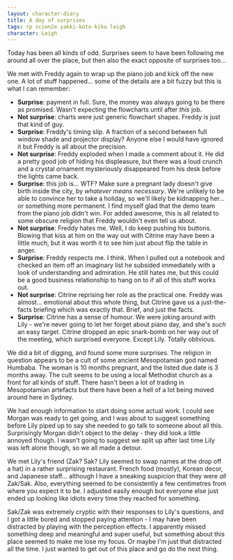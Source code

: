 ```yaml
---
layout: character-diary
title: A day of surprises
tags: rp scion2e yakki-koto-kiku leigh
character: Leigh
---
```


Today has been all kinds of odd. Surprises seem to have been following me around all over the place, but then also the exact opposite of surprises too...

We met with Freddy again to wrap up the piano job and kick off the new one. A lot of stuff happened... some of the details are a bit fuzzy but this is what I can remember:

- **Surprise**: payment in full. Sure, the money was always going to be there as promised. Wasn't expecting the flowcharts until after *this* job.
- **Not surprise**: charts were just generic flowchart shapes. Freddy is just that kind of guy.
- **Surprise**: Freddy's timing slip. A fraction of a second between full window shade and projector display? Anyone else I would have ignored it but Freddy is all about the precision.
- **Not surprise**: Freddy exploded when I made a comment about it. He did a pretty good job of hiding his displeasure, but there was a loud crunch and a crystal ornament mysteriously disappeared from his desk before the lights came back.
- **Surprise**: this job is... WTF? Make sure a pregnant lady doesn't give birth inside the city, by *whatever means necessary*. We're unlikely to be able to convince her to take a holiday, so we'll likely be kidnapping her... or something more permanent. I find myself glad that the demo team from the piano job didn't win. For added awesome, this is all related to some obscure religion that Freddy wouldn't even tell us about.
- **Not surprise**: Freddy hates me. Well, I do keep pushing his buttons. Blowing that kiss at him on the way out with Citrine may have been a little much, but it was worth it to see him just about flip the table in anger.
- **Surprise**: Freddy respects me. I think. When I pulled out a notebook and checked an item off an imaginary list he subsided immediately with a look of understanding and admiration. He still hates me, but this could be a good business relationship to hang on to if all of this stuff works out.
- **Not surprise**: Citrine reprising her role as the practical one. Freddy was almost... emotional about this whole thing, but Citrine gave us a just-the-facts briefing which was exactly that. Brief, and just the facts.
- **Surprise**: Citrine has a sense of humour. We were joking around with Lily - we're never going to let her forget about piano day, and she's *such* an easy target. Citrine dropped an epic snark-bomb on her way out of the meeting, which surprised everyone. Except Lily. Totally oblivious.

We did a bit of digging, and found some more surprises. The religion in question appears to be a cult of some ancient Mesopotamian god named Humbaba. The woman is 10 months pregnant, and the listed due date is 3 months away. The cult seems to be using a local Methodist church as a front for all kinds of stuff. There hasn't been a lot of trading in Mesopotamian artefacts but there have been a hell of a lot being moved around here in Sydney.

We had enough information to start doing some actual work. I could see Morgan was ready to get going, and I was about to suggest something before Lily piped up to say she needed to go talk to someone about all this. Surprisingly Morgan didn't object to the delay - they did look a little annoyed though. I wasn't going to suggest we split up after last time Lily was left alone though, so we all made a detour.

We met Lily's friend (Zak? Sak? Lily seemed to swap names at the drop off a hat) in a rather surprising restaurant. French food (mostly), Korean decor, and Japanese staff... although I have a sneaking suspicion that they were *all* Zak/Sak. Also, everything seemed to be consistently a few centimetres from where you expect it to be. I adjusted easily enough but everyone else just ended up looking like idiots every time they reached for something.

Sak/Zak was extremely cryptic with their responses to Lily's questions, and I got a little bored and stopped paying attention - I may have been distracted by playing with the perception effects. I apparently missed something deep and meaningful and super useful, but something about this place seemed to make me lose my focus. Or maybe I'm just that distracted all the time. I just wanted to get out of this place and go do the next thing.
